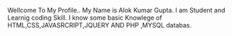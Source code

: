 Wellcome To My Profile..
My Name is Alok Kumar Gupta.
I am Student and Learnig coding Skill.
I know some basic Knowlege of HTML,CSS,JAVASRCRIPT,JQUERY AND PHP ,MYSQL databas.
